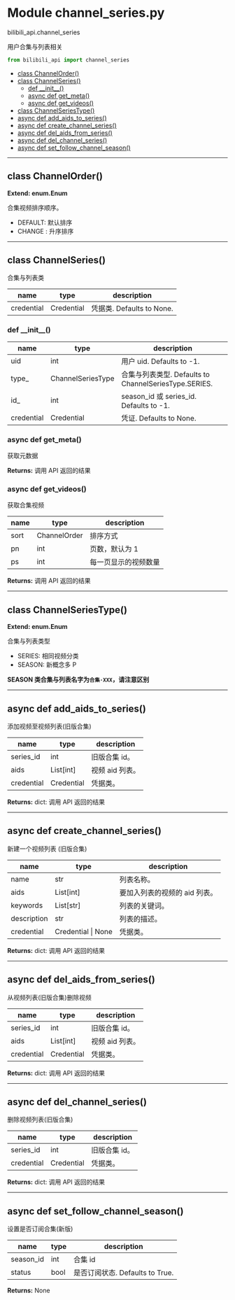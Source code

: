 # Module channel_series.py


bilibili_api.channel_series

用户合集与列表相关


``` python
from bilibili_api import channel_series
```

- [class ChannelOrder()](#class-ChannelOrder)
- [class ChannelSeries()](#class-ChannelSeries)
  - [def \_\_init\_\_()](#def-\_\_init\_\_)
  - [async def get\_meta()](#async-def-get\_meta)
  - [async def get\_videos()](#async-def-get\_videos)
- [class ChannelSeriesType()](#class-ChannelSeriesType)
- [async def add\_aids\_to\_series()](#async-def-add\_aids\_to\_series)
- [async def create\_channel\_series()](#async-def-create\_channel\_series)
- [async def del\_aids\_from\_series()](#async-def-del\_aids\_from\_series)
- [async def del\_channel\_series()](#async-def-del\_channel\_series)
- [async def set\_follow\_channel\_season()](#async-def-set\_follow\_channel\_season)

---

## class ChannelOrder()

**Extend: enum.Enum**

合集视频排序顺序。
+ DEFAULT: 默认排序
+ CHANGE : 升序排序




---

## class ChannelSeries()

合集与列表类


| name | type | description |
| - | - | - |
| credential | Credential | 凭据类. Defaults to None. |


### def \_\_init\_\_()


| name | type | description |
| - | - | - |
| uid | int | 用户 uid. Defaults to -1. |
| type_ | ChannelSeriesType | 合集与列表类型. Defaults to ChannelSeriesType.SERIES. |
| id_ | int | season_id 或 series_id. Defaults to -1. |
| credential | Credential | 凭证. Defaults to None. |


### async def get_meta()

获取元数据



**Returns:** 调用 API 返回的结果




### async def get_videos()

获取合集视频

| name | type | description |
| - | - | - |
| sort | ChannelOrder | 排序方式 |
| pn | int | 页数，默认为 1 |
| ps | int | 每一页显示的视频数量 |

**Returns:** 调用 API 返回的结果




---

## class ChannelSeriesType()

**Extend: enum.Enum**

合集与列表类型

+ SERIES: 相同视频分类
+ SEASON: 新概念多 P

**SEASON 类合集与列表名字为`合集·XXX`，请注意区别**




---

## async def add_aids_to_series()

添加视频至视频列表(旧版合集)


| name | type | description |
| - | - | - |
| series_id | int | 旧版合集 id。 |
| aids | List[int] | 视频 aid 列表。 |
| credential | Credential | 凭据类。 |

**Returns:** dict: 调用 API 返回的结果




---

## async def create_channel_series()

新建一个视频列表 (旧版合集)


| name | type | description |
| - | - | - |
| name | str | 列表名称。 |
| aids | List[int] | 要加入列表的视频的 aid 列表。 |
| keywords | List[str] | 列表的关键词。 |
| description | str | 列表的描述。 |
| credential | Credential \| None | 凭据类。 |

**Returns:** dict: 调用 API 返回的结果




---

## async def del_aids_from_series()

从视频列表(旧版合集)删除视频


| name | type | description |
| - | - | - |
| series_id | int | 旧版合集 id。 |
| aids | List[int] | 视频 aid 列表。 |
| credential | Credential | 凭据类。 |

**Returns:** dict: 调用 API 返回的结果




---

## async def del_channel_series()

删除视频列表(旧版合集)


| name | type | description |
| - | - | - |
| series_id | int | 旧版合集 id。 |
| credential | Credential | 凭据类。 |

**Returns:** dict: 调用 API 返回的结果




---

## async def set_follow_channel_season()

设置是否订阅合集(新版)


| name | type | description |
| - | - | - |
| season_id | int | 合集 id |
| status | bool | 是否订阅状态. Defaults to True. |

**Returns:** None



